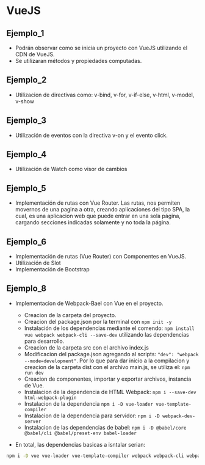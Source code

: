 # VueJS

## Ejemplo_1

* Podrán observar como se inicia un proyecto con VueJS utilizando el CDN de VueJS.
* Se utilizaran métodos y propiedades computadas.

## Ejemplo_2

* Utilizacion de directivas como: v-bind, v-for, v-if-else, v-html, v-model, v-show

## Ejemplo_3

* Utilización de eventos con la directiva v-on y el evento click.

## Ejemplo_4

* Utilización de Watch como visor de cambios

## Ejemplo_5

* Implementación de rutas con Vue Router. Las rutas, nos permiten movernos de una pagina a otra, creando aplicaciones del tipo SPA, la cual, es una aplicacion web que puede entrar en una sola página, cargando secciones indicadas solamente y no toda la página. 

## Ejemplo_6

* Implementación de rutas (Vue Router) con Componentes en VueJS.
* Utilización de Slot
* Implementación de Bootstrap

## Ejemplo_8

* Implementacion de Webpack-Bael con Vue en el proyecto.
    - Creacion de la carpeta del proyecto.
    - Creacion del package.json por la terminal con ```npm init -y```
    - Instalación de los dependencias mediante el comendo: ```npm install vue webpack webpack-cli --save-dev``` utilizando las dependencias para desarrollo.
    - Creacion de la carpeta src con el archivo index.js
    - Modificacion del package.json agregando al scripts: ```"dev": "webpack --mode=development"```. Por lo que para dar inicio a la compilacion y creacion de la carpeta dist con el archivo main.js, se utiliza el: ```npm run dev```
    - Creacion de componentes, importar y exportar archivos, instancia de Vue.
    - Instalacion de la dependencia de HTML Webpack: ```npm i --save-dev html-webpack-plugin```
    - Instalacion de la dependencia ```npm i -D vue-loader vue-template-compiler```
    - Instalacion de la dependencia para servidor: ```npm i -D webpack-dev-server```
    - Instalacion de las dependencias de babel: ```npm i -D @babel/core @babel/cli @babel/preset-env babel-loader```

* En total, las dependencias basicas a isntalar serian:
  
```bash
npm i -D vue vue-loader vue-template-compiler webpack webpack-cli webpack-dev-server babel-loader @babel/core @babel/preset-env css-loader vue-style-loader html-webpack-plugin
```